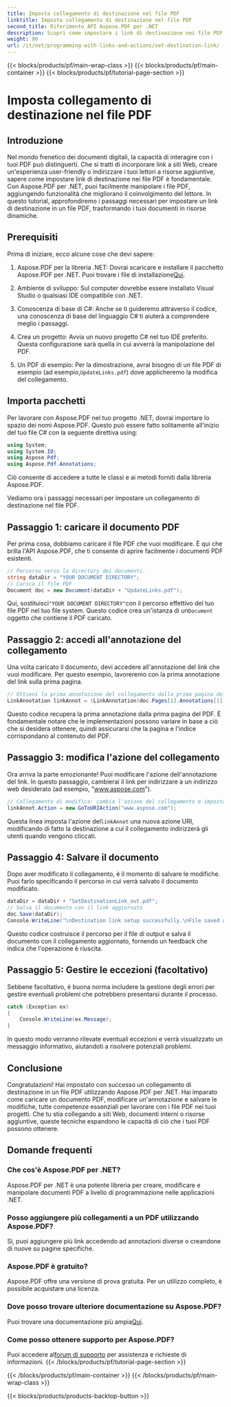 ```yaml
---
title: Imposta collegamento di destinazione nel file PDF
linktitle: Imposta collegamento di destinazione nel file PDF
second_title: Riferimento API Aspose.PDF per .NET
description: Scopri come impostare i link di destinazione nei file PDF con Aspose.PDF per .NET. Una guida passo passo per potenziare l'interattività dei tuoi PDF.
weight: 90
url: /it/net/programming-with-links-and-actions/set-destination-link/
---
```


{{< blocks/products/pf/main-wrap-class >}}
{{< blocks/products/pf/main-container >}}
{{< blocks/products/pf/tutorial-page-section >}}

# Imposta collegamento di destinazione nel file PDF

## Introduzione

Nel mondo frenetico dei documenti digitali, la capacità di interagire con i tuoi PDF può distinguerti. Che si tratti di incorporare link a siti Web, creare un'esperienza user-friendly o indirizzare i tuoi lettori a risorse aggiuntive, sapere come impostare link di destinazione nei file PDF è fondamentale. Con Aspose.PDF per .NET, puoi facilmente manipolare i file PDF, aggiungendo funzionalità che migliorano il coinvolgimento del lettore. In questo tutorial, approfondiremo i passaggi necessari per impostare un link di destinazione in un file PDF, trasformando i tuoi documenti in risorse dinamiche.

## Prerequisiti

Prima di iniziare, ecco alcune cose che devi sapere:

1. Aspose.PDF per la libreria .NET:
    Dovrai scaricare e installare il pacchetto Aspose.PDF per .NET. Puoi trovare i file di installazione[Qui](https://releases.aspose.com/pdf/net/).

2. Ambiente di sviluppo:
   Sul computer dovrebbe essere installato Visual Studio o qualsiasi IDE compatibile con .NET.

3. Conoscenza di base di C#:
   Anche se ti guideremo attraverso il codice, una conoscenza di base del linguaggio C# ti aiuterà a comprendere meglio i passaggi.

4. Crea un progetto:
   Avvia un nuovo progetto C# nel tuo IDE preferito. Questa configurazione sarà quella in cui avverrà la manipolazione del PDF.

5. Un PDF di esempio:
    Per la dimostrazione, avrai bisogno di un file PDF di esempio (ad esempio,`UpdateLinks.pdf`) dove applicheremo la modifica del collegamento.

## Importa pacchetti

Per lavorare con Aspose.PDF nel tuo progetto .NET, dovrai importare lo spazio dei nomi Aspose.PDF. Questo può essere fatto solitamente all'inizio del tuo file C# con la seguente direttiva using:

```csharp
using System;
using System.IO;
using Aspose.Pdf;
using Aspose.Pdf.Annotations;
```

Ciò consente di accedere a tutte le classi e ai metodi forniti dalla libreria Aspose.PDF.

Vediamo ora i passaggi necessari per impostare un collegamento di destinazione nel file PDF.

## Passaggio 1: caricare il documento PDF

Per prima cosa, dobbiamo caricare il file PDF che vuoi modificare. È qui che brilla l'API Aspose.PDF, che ti consente di aprire facilmente i documenti PDF esistenti.

```csharp
// Percorso verso la directory dei documenti.
string dataDir = "YOUR DOCUMENT DIRECTORY";
// Carica il file PDF
Document doc = new Document(dataDir + "UpdateLinks.pdf");
```

 Qui, sostituisci`"YOUR DOCUMENT DIRECTORY"`con il percorso effettivo del tuo file PDF nel tuo file system. Questo codice crea un'istanza di un`Document` oggetto che contiene il PDF caricato.

## Passaggio 2: accedi all'annotazione del collegamento

Una volta caricato il documento, devi accedere all'annotazione del link che vuoi modificare. Per questo esempio, lavoreremo con la prima annotazione del link sulla prima pagina.

```csharp
// Ottieni la prima annotazione del collegamento dalla prima pagina del documento
LinkAnnotation linkAnnot = (LinkAnnotation)doc.Pages[1].Annotations[1];
```

Questo codice recupera la prima annotazione dalla prima pagina del PDF. È fondamentale notare che le implementazioni possono variare in base a ciò che si desidera ottenere, quindi assicurarsi che la pagina e l'indice corrispondano al contenuto del PDF.

## Passaggio 3: modifica l'azione del collegamento

Ora arriva la parte emozionante! Puoi modificare l'azione dell'annotazione del link. In questo passaggio, cambierai il link per indirizzare a un indirizzo web desiderato (ad esempio, "www.aspose.com").

```csharp
// Collegamento di modifica: cambia l'azione del collegamento e imposta la destinazione come indirizzo web
linkAnnot.Action = new GoToURIAction("www.aspose.com");
```

 Questa linea imposta l'azione del`linkAnnot` una nuova azione URI, modificando di fatto la destinazione a cui il collegamento indirizzerà gli utenti quando vengono cliccati.

## Passaggio 4: Salvare il documento

Dopo aver modificato il collegamento, è il momento di salvare le modifiche. Puoi farlo specificando il percorso in cui verrà salvato il documento modificato.

```csharp
dataDir = dataDir + "SetDestinationLink_out.pdf";
// Salva il documento con il link aggiornato
doc.Save(dataDir);
Console.WriteLine("\nDestination link setup successfully.\nFile saved at " + dataDir);
```

Questo codice costruisce il percorso per il file di output e salva il documento con il collegamento aggiornato, fornendo un feedback che indica che l'operazione è riuscita.

## Passaggio 5: Gestire le eccezioni (facoltativo)

Sebbene facoltativo, è buona norma includere la gestione degli errori per gestire eventuali problemi che potrebbero presentarsi durante il processo.

```csharp
catch (Exception ex)
{
    Console.WriteLine(ex.Message);
}
```

In questo modo verranno rilevate eventuali eccezioni e verrà visualizzato un messaggio informativo, aiutandoti a risolvere potenziali problemi.

## Conclusione

Congratulazioni! Hai impostato con successo un collegamento di destinazione in un file PDF utilizzando Aspose.PDF per .NET. Hai imparato come caricare un documento PDF, modificare un'annotazione e salvare le modifiche, tutte competenze essenziali per lavorare con i file PDF nei tuoi progetti. Che tu stia collegando a siti Web, documenti interni o risorse aggiuntive, queste tecniche espandono le capacità di ciò che i tuoi PDF possono ottenere.

## Domande frequenti

### Che cos'è Aspose.PDF per .NET?
Aspose.PDF per .NET è una potente libreria per creare, modificare e manipolare documenti PDF a livello di programmazione nelle applicazioni .NET.

### Posso aggiungere più collegamenti a un PDF utilizzando Aspose.PDF?
Sì, puoi aggiungere più link accedendo ad annotazioni diverse o creandone di nuove su pagine specifiche.

### Aspose.PDF è gratuito?
Aspose.PDF offre una versione di prova gratuita. Per un utilizzo completo, è possibile acquistare una licenza.

### Dove posso trovare ulteriore documentazione su Aspose.PDF?
 Puoi trovare una documentazione più ampia[Qui](https://reference.aspose.com/pdf/net/).

### Come posso ottenere supporto per Aspose.PDF?
 Puoi accedere al[forum di supporto](https://forum.aspose.com/c/pdf/10) per assistenza e richieste di informazioni.
{{< /blocks/products/pf/tutorial-page-section >}}

{{< /blocks/products/pf/main-container >}}
{{< /blocks/products/pf/main-wrap-class >}}

{{< blocks/products/products-backtop-button >}}
